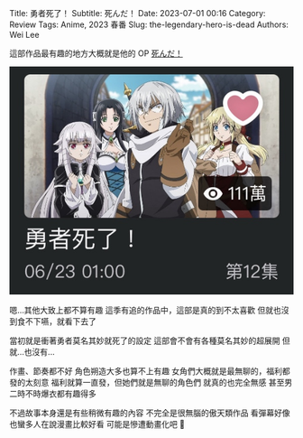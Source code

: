Title: 勇者死了！
Subtitle: 死んだ！
Date: 2023-07-01 00:16
Category: Review
Tags: Anime, 2023 春番
Slug: the-legendary-hero-is-dead
Authors: Wei Lee

這部作品最有趣的地方大概就是他的 OP [死んだ！](https://www.youtube.com/watch?v=QfKry0xnzks)

<!--more-->

![the-legendary-hero-is-dead](/images/post-images/2023-the-legendary-hero-is-dead/the-legendary-hero-is-dead.jpg)

嗯...其他大致上都不算有趣
這季有追的作品中，這部是真的到不太喜歡
但就也沒到食不下嚥，就看下去了

當初就是衝著勇者莫名其妙就死了的設定
這部會不會有各種莫名其妙的超展開
但就...也沒有...

作畫、節奏都不好
角色朔造大多也算不上有趣
女角們大概就是最無聊的，福利都發的太刻意
福利就算一直發，但她們就是無聊的角色們
就真的也完全無感
甚至男二時不時爆衣都有趣得多

不過故事本身還是有些稍微有趣的內容
不完全是很無腦的傲天類作品
看彈幕好像也蠻多人在說漫畫比較好看
可能是慘遭動畫化吧 🤔
